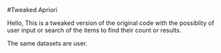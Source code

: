 #Tweaked Apriori

Hello,
This is a tweaked version of the original code with the possiblity of user input or search of the items to find their count or results.

The same datasets are user.


